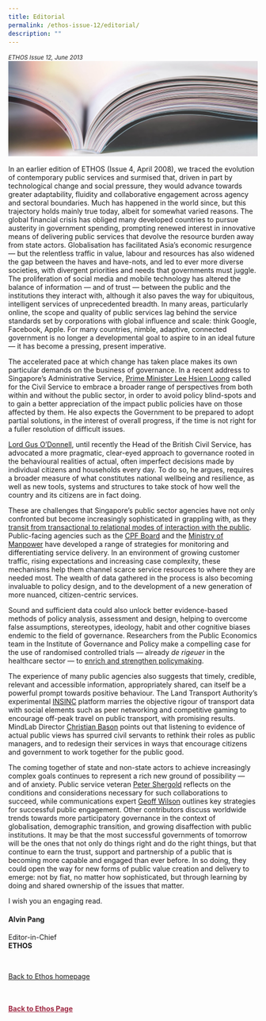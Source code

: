 ```yaml
---
title: Editorial
permalink: /ethos-issue-12/editorial/
description: ""
---
```

<style>

.back a
{
	color: #9f2943;
	font-weight: bold;
}

#banner img
{
	width:100%;
}
	
.author
{
border-bottom: 1px solid black;
margin-top:40px;
padding-bottom:30px;
border-top: 1px solid black;	

}

.author p {
	font-size: 0.9em;
	line-height:24px !important;
	}	

.break
{
   border-top: 1px solid  black;
   border-bottom: 1px solid black;
	 padding:20px;
	text-align:center;
	margin-top:50px;
}
	
.break1
{
font-family: Georgia;
	font-size:20px;
	font-style: italic;
	font-weight: bold;
}

.boxheader {
	color: white !important;
	}	

.containerbox {
	background-color: #eceedb;
	border-radius: 10px;
	padding: 5%;
	margin-top: 5%;
	
	}	

li {
	font-size: 15px !important;
	
	}	

</style>

<em><small>ETHOS Issue 12, June 2013</small></em>
<img src="/images/Landing_Banner_Images/knowledge_editorial_banner_01.jpg">


<p>In an earlier edition of ETHOS (Issue 4, April 2008), we traced the evolution of contemporary public services and surmised that, driven in part by technological change and social pressure, they would advance towards greater adaptability, fluidity and collaborative engagement across agency and sectoral boundaries. Much has happened in the world since, but this trajectory holds mainly true today, albeit for somewhat varied reasons. The global financial crisis has obliged many developed countries to pursue austerity in government spending, prompting renewed interest in innovative means of delivering public services that devolve the resource burden away from state actors. Globalisation has facilitated Asia’s economic resurgence — but the relentless traffic in value, labour and resources has also widened the gap between the haves and have-nots, and led to ever more diverse societies, with divergent priorities and needs that governments must juggle. The proliferation of social media and mobile technology has altered the balance of information — and of trust — between the public and the institutions they interact with, although it also paves the way for ubiquitous, intelligent services of unprecedented breadth. In many areas, particularly online, the scope and quality of public services lag behind the service standards set by corporations with global influence and scale: think Google, Facebook, Apple. For many countries, nimble, adaptive, connected government is no longer a developmental goal to aspire to in an ideal future — it has become a pressing, present imperative. </p>

<p>The accelerated pace at which change has taken place makes its own particular demands on the business of governance. In a recent address to Singapore’s Administrative Service, <a href="to-listen-labour-and-lead-building-a-better-singapore-together.html">Prime Minister Lee Hsien Loong</a>&nbsp;called for the Civil Service to embrace a broader range of perspectives from both within and without the public sector, in order to avoid policy blind-spots and to gain a better appreciation of the impact public policies have on those affected by them. He also expects the Government to be prepared to adopt partial solutions, in the interest of overall progress, if the time is not right for a fuller resolution of difficult&nbsp;issues. </p>

<p><a href="successful-governance-a-conversation.html">Lord Gus O’Donnell</a>, until recently the Head of the British Civil Service, has advocated a more pragmatic, clear-eyed approach to governance rooted in the behavioural realities of actual, often imperfect decisions made by individual citizens and households every day. To do so, he argues, requires a broader measure of what constitutes national wellbeing and resilience, as well as new tools, systems and structures to take stock of how well the country and its citizens are in fact doing.</p>

<p>These are challenges that Singapore’s public sector agencies have not only confronted but become increasingly sophisticated in grappling with, as they <a href="a-new-paradigm-for-the-delivery-of-public-services.html">transit from transactional to relational modes of interaction with the public</a>. Public-facing agencies such as the <a href="cpfb%27s-icare-advantage.html">CPF Board</a>&nbsp;and the <a href="mom%27s-smarter-service-initiatives.html">Ministry of Manpower</a>&nbsp;have developed a range of strategies for monitoring and differentiating service delivery. In an environment of growing customer traffic, rising expectations and increasing case complexity, these mechanisms help them channel scarce service resources to where they are needed most. The wealth of data gathered in the process is also becoming invaluable to policy design, and to the development of a new generation of more nuanced, citizen-centric services.</p>

<p>Sound and sufficient data could also unlock better evidence-based methods of policy analysis, assessment and design, helping to overcome false assumptions, stereotypes, ideology, habit and other cognitive biases endemic to the field of governance. Researchers from the Public Economics team in the Institute of Governance and Policy make a compelling case for the use of randomised controlled trials — already <em>de rigeuer</em> in the healthcare sector — to <a href="randomised-controlled-trials-in-policymaking.html">enrich and strengthen policymaking</a>. </p>

<p>The experience of many public agencies also suggests that timely, credible, relevant and accessible information, appropriately shared, can itself be a powerful prompt towards positive behaviour. The Land Transport Authority’s experimental <a href="governance-through-adaptive-urban-platforms-the-insinc-experiment.html">INSINC</a>&nbsp;platform marries the objective rigour of transport data with social elements such as peer networking and competitive gaming to encourage off-peak travel on public transport, with promising results. MindLab Director <a href="public-managers-as-innovators-in-search-of-design-attitude.html">Christian Bason</a>&nbsp;points out that listening to evidence of actual public views has spurred civil servants to rethink their roles as public managers, and to redesign their services in ways that encourage citizens and government to work together for the public good. </p>

<p>The coming together of state and non-state actors to achieve increasingly complex goals continues to represent a rich new ground of possibility — and of anxiety. Public service veteran <a href="commissioning-public-value-the-role-of-civil-servants.html">Peter Shergold</a>&nbsp;reflects on the conditions and considerations necessary for such collaborations to succeed, while communications expert <a href="public-engagement-that-works.html">Geoff Wilson</a>&nbsp;outlines key strategies for successful public engagement. Other contributors discuss worldwide trends towards more participatory governance in the context of globalisation, demographic transition, and growing disaffection with public institutions. It may be that the most successful governments of tomorrow will be the ones that not only do things right and do the right things, but that continue to earn the trust, support and partnership of a public that is becoming more capable and engaged than ever before. In so doing, they could open the way for new forms of public value creation and delivery to emerge: not by fiat, no matter how sophisticated, but through learning by doing and shared ownership of the issues that matter.</p>

<p>I wish you an engaging read.</p>

<h4>Alvin Pang</h4>

<p>Editor-in-Chief
<br>
<strong>ETHOS</strong></p>

<br>

<p><a href="../../ethos.html">Back to Ethos homepage</a></p>






<br>
<br>	
<div class="back">
<a href="/ethos/">Back to Ethos Page</a>	
</div>